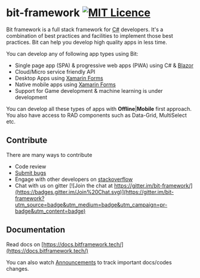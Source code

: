 # bit-framework [![MIT Licence](https://badges.frapsoft.com/os/mit/mit.svg?v=103)](https://github.com/bit-foundation/bit-framework/blob/master/LICENSE)

Bit framework is a full stack framework for [C\#](https://docs.microsoft.com/en-us/dotnet/csharp/csharp) developers. It's a combination of best practices and facilities to implement those best practices. Bit can help you develop high quality apps in less time.

You can develop any of following app types using Bit:

* Single page app (SPA) & progressive web apps (PWA) using C# & [Blazor](https://dotnet.microsoft.com/apps/aspnet/web-apps/blazor)
* Cloud/Micro service friendly API
* Desktop Apps using [Xamarin Forms](https://www.xamarin.com/forms)
* Native mobile apps using [Xamarin Forms](https://www.xamarin.com/forms)
* Support for Game development & machine learning is under development

You can develop all these types of apps with **Offline**|**Mobile** first approach. You also have access to RAD components such as Data-Grid, MultiSelect etc.

## **Contribute**

There are many ways to contribute

* Code review
* [Submit bugs](https://github.com/bit-foundation/bit-framework/issues/new?template=bug_report.md)
* Engage with other developers on [stackoverflow](http://stackoverflow.com/questions/tagged/bit-framework)
* Chat with us on gitter [![Join the chat at https://gitter.im/bit-framework/](https://badges.gitter.im/Join%20Chat.svg)](https://gitter.im/bit-framework?utm_source=badge&utm_medium=badge&utm_campaign=pr-badge&utm_content=badge)

## Documentation

Read docs on [https://docs.bitframework.tech/](https://docs.bitframework.tech/)

You can also watch [Announcements](https://github.com/bit-foundation/Announcements/issues) to track important docs/codes changes.
